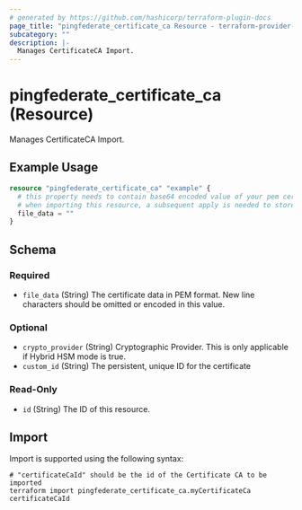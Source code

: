 ```yaml
---
# generated by https://github.com/hashicorp/terraform-plugin-docs
page_title: "pingfederate_certificate_ca Resource - terraform-provider-pingfederate"
subcategory: ""
description: |-
  Manages CertificateCA Import.
---
```


# pingfederate_certificate_ca (Resource)

Manages CertificateCA Import.

## Example Usage

```terraform
resource "pingfederate_certificate_ca" "example" {
  # this property needs to contain base64 encoded value of your pem certificate.
  # when importing this resource, a subsequent apply is needed to store file_data into state for the future management of the resource
  file_data = ""
}
```

<!-- schema generated by tfplugindocs -->
## Schema

### Required

- `file_data` (String) The certificate data in PEM format. New line characters should be omitted or encoded in this value.

### Optional

- `crypto_provider` (String) Cryptographic Provider. This is only applicable if Hybrid HSM mode is true.
- `custom_id` (String) The persistent, unique ID for the certificate

### Read-Only

- `id` (String) The ID of this resource.

## Import

Import is supported using the following syntax:

```shell
# "certificateCaId" should be the id of the Certificate CA to be imported
terraform import pingfederate_certificate_ca.myCertificateCa certificateCaId
```
